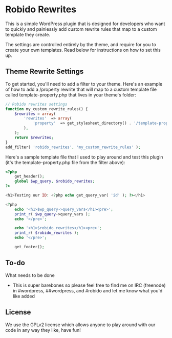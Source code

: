 Robido Rewrites
=========

This is a simple WordPress plugin that is designed for developers who want to quickly and painlessly add custom rewrite rules that map to a custom template they create.

The settings are controlled entirely by the theme, and require for you to create your own templates. Read below for instructions on how to set this up.

Theme Rewrite Settings
-----------

To get started, you'll need to add a filter to your theme. Here's an example of how to add a /property rewrite that will map to a custom template file called template-property.php that lives in your theme's folder:

```php
// Robido rewrites settings
function my_custom_rewrite_rules() {
	$rewrites = array(
		'rewrites'  => array(
			'property'  => get_stylesheet_directory() . '/template-property.php',
		),
	);
	return $rewrites;
}
add_filter( 'robido_rewrites', 'my_custom_rewrite_rules' );
```

Here's a sample template file that I used to play around and test this plugin (it's the template-property.php file from the filter above):

```php
<?php
	get_header();
	global $wp_query, $robido_rewrites;
?>

<h1>Testing our ID: <?php echo get_query_var( 'id' ); ?></h1>

<?php
	echo '<h1>$wp_query->query_vars</h1><pre>';
	print_r( $wp_query->query_vars );
	echo '</pre>';

	echo '<h1>$robido_rewrites</h1><pre>';
	print_r( $robido_rewrites );
	echo '</pre>';

	get_footer();
```

To-do
----
What needs to be done
* This is super barebones so please feel free to find me on IRC (freenode) in #wordpress, ##wordpress, and #robido and let me know what you'd like added

License
----

We use the GPLv2 license which allows anyone to play around with our code in any way they like, have fun!